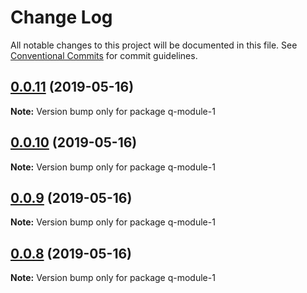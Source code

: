 # Change Log

All notable changes to this project will be documented in this file.
See [Conventional Commits](https://conventionalcommits.org) for commit guidelines.

## [0.0.11](https://github.com/jiechud/lerna-demo/compare/q-module-1@0.0.10...q-module-1@0.0.11) (2019-05-16)

**Note:** Version bump only for package q-module-1





## [0.0.10](https://github.com/jiechud/lerna-demo/compare/q-module-1@0.0.9...q-module-1@0.0.10) (2019-05-16)

**Note:** Version bump only for package q-module-1





## [0.0.9](https://github.com/jiechud/lerna-demo/compare/q-module-1@0.0.8...q-module-1@0.0.9) (2019-05-16)

**Note:** Version bump only for package q-module-1





## [0.0.8](https://github.com/jiechud/lerna-demo/compare/q-module-1@0.0.7...q-module-1@0.0.8) (2019-05-16)

**Note:** Version bump only for package q-module-1
